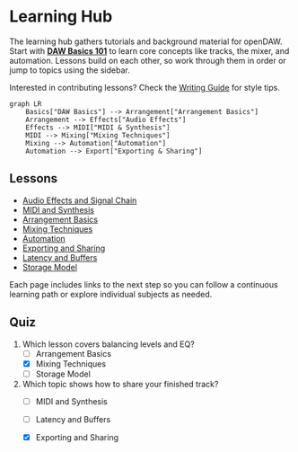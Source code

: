 # Learning Hub

The learning hub gathers tutorials and background material for openDAW.
Start with **[DAW Basics 101](./daw-basics-101.md)** to learn core concepts
like tracks, the mixer, and automation. Lessons build on each other, so work
through them in order or jump to topics using the sidebar.

Interested in contributing lessons? Check the
[Writing Guide](../docs-dev/style/writing-guide.md) for style tips.

```mermaid
graph LR
    Basics["DAW Basics"] --> Arrangement["Arrangement Basics"]
    Arrangement --> Effects["Audio Effects"]
    Effects --> MIDI["MIDI & Synthesis"]
    MIDI --> Mixing["Mixing Techniques"]
    Mixing --> Automation["Automation"]
    Automation --> Export["Exporting & Sharing"]
```

## Lessons

- [Audio Effects and Signal Chain](./lessons/audio-effects-and-signal-chain.md)
- [MIDI and Synthesis](./lessons/midi-and-synthesis.md)
- [Arrangement Basics](./lessons/arrangement-basics.md)
- [Mixing Techniques](./lessons/mixing-techniques.md)
- [Automation](./lessons/automation.md)
- [Exporting and Sharing](./lessons/exporting-and-sharing.md)
- [Latency and Buffers](./how-it-works/latency-and-buffers.md)
- [Storage Model](./how-it-works/storage-model.md)

Each page includes links to the next step so you can follow a continuous
learning path or explore individual subjects as needed.

## Quiz

1. Which lesson covers balancing levels and EQ?
   - [ ] Arrangement Basics
   - [x] Mixing Techniques
   - [ ] Storage Model
2. Which topic shows how to share your finished track?
   - [ ] MIDI and Synthesis
   - [ ] Latency and Buffers
   - [x] Exporting and Sharing

